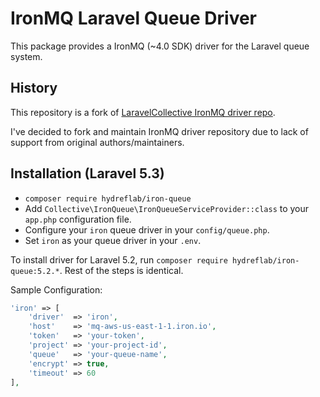 # IronMQ Laravel Queue Driver

This package provides a IronMQ (~4.0 SDK) driver for the Laravel queue system.

## History
This repository is a fork of [LaravelCollective IronMQ driver repo](https://github.com/LaravelCollective/iron-queue).

I've decided to fork and maintain IronMQ driver repository due to lack of support from original authors/maintainers.

## Installation (Laravel 5.3)
- `composer require hydreflab/iron-queue`
- Add `Collective\IronQueue\IronQueueServiceProvider::class` to your `app.php` configuration file.
- Configure your `iron` queue driver in your `config/queue.php`.
- Set `iron` as your queue driver in your `.env`.

To install driver for Laravel 5.2, run `composer require hydreflab/iron-queue:5.2.*`. Rest of the steps is identical.

Sample Configuration:

```php
'iron' => [
    'driver'  => 'iron',
    'host'    => 'mq-aws-us-east-1-1.iron.io',
    'token'   => 'your-token',
    'project' => 'your-project-id',
    'queue'   => 'your-queue-name',
    'encrypt' => true,
    'timeout' => 60
],
```
